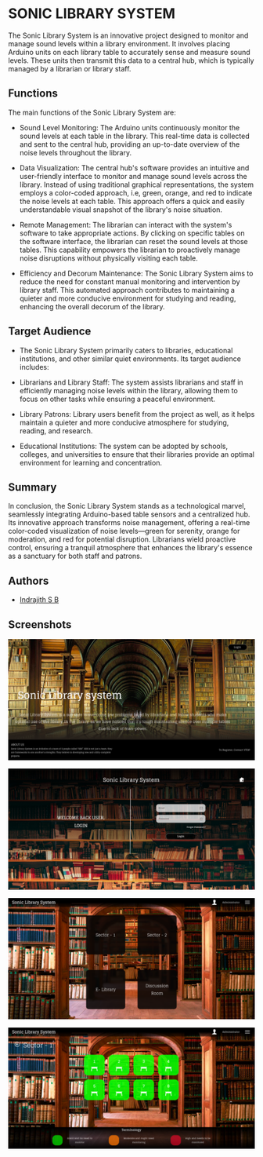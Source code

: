 
# SONIC LIBRARY SYSTEM

The Sonic Library System is an innovative project designed to monitor and manage sound levels within a library environment. It involves placing Arduino units on each library table to accurately sense and measure sound levels. These units then transmit this data to a central hub, which is typically managed by a librarian or library staff.
## Functions

The main functions of the Sonic Library System are:

- Sound Level Monitoring: The Arduino units continuously monitor the sound levels at each table in the library. This real-time data is collected and sent to the central hub, providing an up-to-date overview of the noise levels throughout the library.

- Data Visualization: The central hub's software provides an intuitive and user-friendly interface to monitor and manage sound levels across the library. Instead of using traditional graphical representations, the system employs a color-coded approach, i.e, green, orange, and red to indicate the noise levels at each table. This approach offers a quick and easily understandable visual snapshot of the library's noise situation.

- Remote Management: The librarian can interact with the system's software to take appropriate actions. By clicking on specific tables on the software interface, the librarian can reset the sound levels at those tables. This capability empowers the librarian to proactively manage noise disruptions without physically visiting each table.

- Efficiency and Decorum Maintenance: The Sonic Library System aims to reduce the need for constant manual monitoring and intervention by library staff. This automated approach contributes to maintaining a quieter and more conducive environment for studying and reading, enhancing the overall decorum of the library.

## Target Audience

- The Sonic Library System primarily caters to libraries, educational institutions, and other similar quiet environments. Its target audience includes:

- Librarians and Library Staff: The system assists librarians and staff in efficiently managing noise levels within the library, allowing them to focus on other tasks while ensuring a peaceful environment.

- Library Patrons: Library users benefit from the project as well, as it helps maintain a quieter and more conducive atmosphere for studying, reading, and research.

- Educational Institutions: The system can be adopted by schools, colleges, and universities to ensure that their libraries provide an optimal environment for learning and concentration.

## Summary

In conclusion, the Sonic Library System stands as a technological marvel, seamlessly integrating Arduino-based table sensors and a centralized hub. Its innovative approach transforms noise management, offering a real-time color-coded visualization of noise levels—green for serenity, orange for moderation, and red for potential disruption. Librarians wield proactive control, ensuring a tranquil atmosphere that enhances the library's essence as a sanctuary for both staff and patrons.
## Authors

- [Indrajith S B](https://github.com/Indrajith-S)


## Screenshots

![Home](https://raw.githubusercontent.com/Indrajith-S/MyBucket/main/homr.png)

![Login](https://raw.githubusercontent.com/Indrajith-S/MyBucket/main/login.png)

![Sector](https://raw.githubusercontent.com/Indrajith-S/MyBucket/main/secotr.png)

![Table](https://raw.githubusercontent.com/Indrajith-S/MyBucket/main/table.png)



